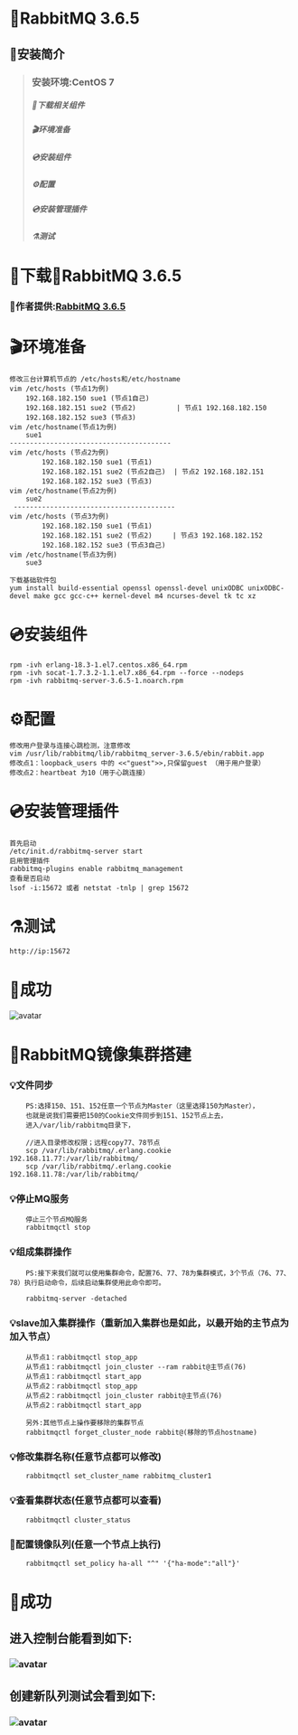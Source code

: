 # 🐰RabbitMQ 3.6.5
## 🧭安装简介
> ### 安装环境:CentOS 7
> ##### 🚬下载相关组件
> ##### 🎬环境准备
> ##### 💿安装组件
> ##### ⚙配置
> ##### 💿安装管理插件
> ##### ⚗测试
# 🚬下载🐰RabbitMQ 3.6.5
 ###  🤝作者提供:[RabbitMQ 3.6.5](https://www.shushunstudio.com/software/RabbitMQ3.6.5.zip)
# 🎬环境准备
    修改三台计算机节点的 /etc/hosts和/etc/hostname
    vim /etc/hosts (节点1为例)                   
        192.168.182.150 sue1 (节点1自己)        
        192.168.182.151 sue2 (节点2)          | 节点1 192.168.182.150
        192.168.182.152 sue3 (节点3)
    vim /etc/hostname(节点1为例)
        sue1
    ----------------------------------------    
    vim /etc/hosts (节点2为例)
            192.168.182.150 sue1 (节点1)
            192.168.182.151 sue2 (节点2自己)  | 节点2 192.168.182.151
            192.168.182.152 sue3 (节点3)
    vim /etc/hostname(节点2为例)
        sue2
     ----------------------------------------      
    vim /etc/hosts (节点3为例)
            192.168.182.150 sue1 (节点1)
            192.168.182.151 sue2 (节点2)     | 节点3 192.168.182.152
            192.168.182.152 sue3 (节点3自己)
    vim /etc/hostname(节点3为例)
        sue3
        
    下载基础软件包  
    yum install build-essential openssl openssl-devel unixODBC unixODBC-devel make gcc gcc-c++ kernel-devel m4 ncurses-devel tk tc xz
# 💿安装组件
    rpm -ivh erlang-18.3-1.el7.centos.x86_64.rpm 
    rpm -ivh socat-1.7.3.2-1.1.el7.x86_64.rpm --force --nodeps
    rpm -ivh rabbitmq-server-3.6.5-1.noarch.rpm
# ⚙配置
    修改用户登录与连接心跳检测，注意修改
    vim /usr/lib/rabbitmq/lib/rabbitmq_server-3.6.5/ebin/rabbit.app
    修改点1：loopback_users 中的 <<"guest">>,只保留guest （用于用户登录）
    修改点2：heartbeat 为10（用于心跳连接）
    
# 💿安装管理插件
    首先启动
    /etc/init.d/rabbitmq-server start
    启用管理插件
    rabbitmq-plugins enable rabbitmq_management
    查看是否启动
    lsof -i:15672 或者 netstat -tnlp | grep 15672
# ⚗测试
    http://ip:15672
# 🌈成功
   ![avatar](http://www.shushunstudio.com/success-image/QQ%E6%88%AA%E5%9B%BE20200814182108.png)

# 🌾RabbitMQ镜像集群搭建
  ### 💡文件同步
        PS:选择150、151、152任意一个节点为Master（这里选择150为Master），
        也就是说我们需要把150的Cookie文件同步到151、152节点上去，
        进入/var/lib/rabbitmq目录下，

        //进入目录修改权限；远程copy77、78节点
        scp /var/lib/rabbitmq/.erlang.cookie 192.168.11.77:/var/lib/rabbitmq/
        scp /var/lib/rabbitmq/.erlang.cookie 192.168.11.78:/var/lib/rabbitmq/
  ### 💡停止MQ服务
        停止三个节点MQ服务
        rabbitmqctl stop
  ### 💡组成集群操作
        PS:接下来我们就可以使用集群命令，配置76、77、78为集群模式，3个节点（76、77、78）执行启动命令，后续启动集群使用此命令即可。
        
        rabbitmq-server -detached
  ### 💡slave加入集群操作（重新加入集群也是如此，以最开始的主节点为加入节点）
        从节点1：rabbitmqctl stop_app
        从节点1：rabbitmqctl join_cluster --ram rabbit@主节点(76)
        从节点1：rabbitmqctl start_app
        从节点2：rabbitmqctl stop_app
        从节点2：rabbitmqctl join_cluster rabbit@主节点(76)
        从节点2：rabbitmqctl start_app
        
        另外:其他节点上操作要移除的集群节点
        rabbitmqctl forget_cluster_node rabbit@(移除的节点hostname)
  ### 💡修改集群名称(任意节点都可以修改)
        rabbitmqctl set_cluster_name rabbitmq_cluster1
  ### 💡查看集群状态(任意节点都可以查看)
        rabbitmqctl cluster_status
  ### 🍹配置镜像队列(任意一个节点上执行)
        rabbitmqctl set_policy ha-all "^" '{"ha-mode":"all"}'
  # 🗿成功
   ## 进入控制台能看到如下:
   ### ![avatar](http://www.shushunstudio.com/success-image/QQ%E6%88%AA%E5%9B%BE20200815124516.png)
   ## 创建新队列测试会看到如下:
   ### ![avatar](http://www.shushunstudio.com/success-image/QQ%E5%9B%BE%E7%89%8720200815124500.png)